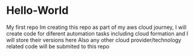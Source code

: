 # Hello-World
My first repo
Im creating this repo as part of my aws cloud journey, I will create code for diferent automation tasks including cloud formation and I will store their versions here
Also any other cloud provider/technology related code will be submited to this repo 
